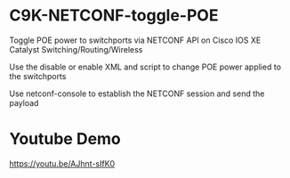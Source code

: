 # C9K-NETCONF-toggle-POE
Toggle POE power to switchports via NETCONF API on Cisco IOS XE Catalyst Switching/Routing/Wireless

Use the disable or enable XML and script to change POE power applied to the switchports

Use netconf-console to establish the NETCONF session and send the payload

# Youtube Demo 
 https://youtu.be/AJhnt-sIfK0
